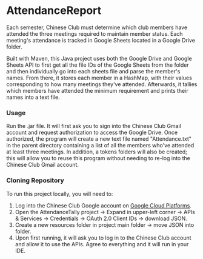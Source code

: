 # AttendanceReport
Each semester, Chinese Club must determine which club members have attended the three meetings required to maintain member status. Each meeting's attendance is tracked in Google Sheets located in a Google Drive folder.

Built with Maven, this Java project uses both the Google Drive and Google Sheets API to first get all the file IDs of the Google Sheets from the folder and then individually go into each sheets file and parse the member's names. From there, it stores each member in a HashMap, with their values corresponding to how many meetings they've attended. Afterwards, it tallies which members have attended the minimum requirement and prints their names into a text file.

### Usage
Run the .jar file. It will first ask you to sign into the Chinese Club Gmail account and request authorization to access the Google Drive. Once authorized, the program will create a new text file named "Attendance.txt" in the parent directory containing a list of all the members who've attended at least three meetings. In addition, a tokens folders will also be created; this will allow you to reuse this program without needing to re-log into the Chinese Club Gmail account.

### Cloning Repository
To run this project locally, you will need to:
1. Log into the Chinese Club Google account on [Google Cloud Platforms](https://console.cloud.google.com/home/dashboard?project=attendancetally&authuser=2).
2. Open the AttendanceTally project -> Expand in upper-left corner -> APIs & Services -> Credentials -> OAuth 2.0 Client IDs -> download JSON.
3. Create a new resources folder in project main folder -> move JSON into folder.
4. Upon first running, it will ask you to log in to the Chinese Club account and allow it to use the APIs. Agree to everything and it will run in your IDE.
